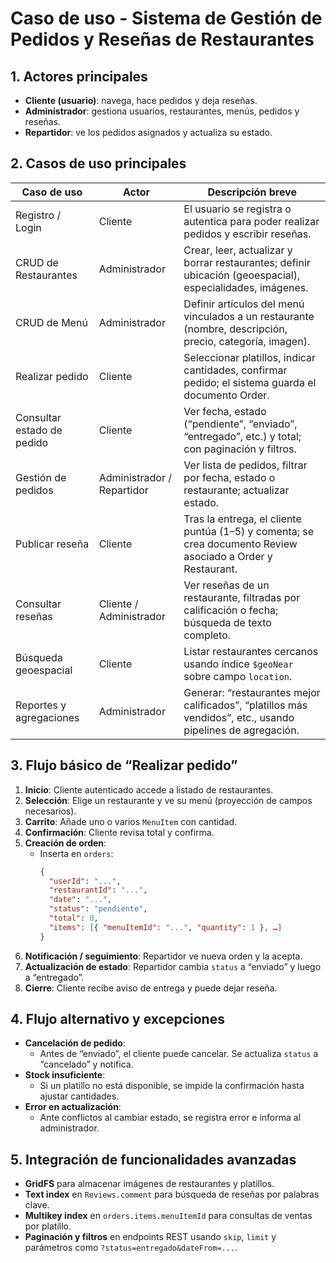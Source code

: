 # Caso de uso - Sistema de Gestión de Pedidos y Reseñas de Restaurantes

## 1. Actores principales
- **Cliente (usuario)**: navega, hace pedidos y deja reseñas.  
- **Administrador**: gestiona usuarios, restaurantes, menús, pedidos y reseñas.  
- **Repartidor**: ve los pedidos asignados y actualiza su estado.  

## 2. Casos de uso principales

| Caso de uso                 | Actor                  | Descripción breve                                                                                   |
|-----------------------------|------------------------|-----------------------------------------------------------------------------------------------------|
| Registro / Login            | Cliente                | El usuario se registra o autentica para poder realizar pedidos y escribir reseñas.                  |
| CRUD de Restaurantes        | Administrador          | Crear, leer, actualizar y borrar restaurantes; definir ubicación (geoespacial), especialidades, imágenes. |
| CRUD de Menú                | Administrador          | Definir artículos del menú vinculados a un restaurante (nombre, descripción, precio, categoría, imagen). |
| Realizar pedido             | Cliente                | Seleccionar platillos, indicar cantidades, confirmar pedido; el sistema guarda el documento Order.  |
| Consultar estado de pedido  | Cliente                | Ver fecha, estado (“pendiente”, “enviado”, “entregado”, etc.) y total; con paginación y filtros.    |
| Gestión de pedidos          | Administrador / Repartidor | Ver lista de pedidos, filtrar por fecha, estado o restaurante; actualizar estado.           |
| Publicar reseña             | Cliente                | Tras la entrega, el cliente puntúa (1–5) y comenta; se crea documento Review asociado a Order y Restaurant. |
| Consultar reseñas           | Cliente / Administrador | Ver reseñas de un restaurante, filtradas por calificación o fecha; búsqueda de texto completo. |
| Búsqueda geoespacial        | Cliente                | Listar restaurantes cercanos usando índice `$geoNear` sobre campo `location`.                       |
| Reportes y agregaciones     | Administrador          | Generar: “restaurantes mejor calificados”, “platillos más vendidos”, etc., usando pipelines de agregación. |

## 3. Flujo básico de “Realizar pedido”

1. **Inicio**: Cliente autenticado accede a listado de restaurantes.  
2. **Selección**: Elige un restaurante y ve su menú (proyección de campos necesarios).  
3. **Carrito**: Añade uno o varios `MenuItem` con cantidad.  
4. **Confirmación**: Cliente revisa total y confirma.  
5. **Creación de orden**:  
   - Inserta en `orders`:
     ```json
     {
       "userId": "...",
       "restaurantId": "...",
       "date": "...",
       "status": "pendiente",
       "total": 0,
       "items": [{ "menuItemId": "...", "quantity": 1 }, …]
     }
     ```
6. **Notificación / seguimiento**: Repartidor ve nueva orden y la acepta.  
7. **Actualización de estado**: Repartidor cambia `status` a “enviado” y luego a “entregado”.  
8. **Cierre**: Cliente recibe aviso de entrega y puede dejar reseña.  

## 4. Flujo alternativo y excepciones

- **Cancelación de pedido**:  
  - Antes de “enviado”, el cliente puede cancelar. Se actualiza `status` a “cancelado” y notifica.  
- **Stock insuficiente**:  
  - Si un platillo no está disponible, se impide la confirmación hasta ajustar cantidades.  
- **Error en actualización**:  
  - Ante conflictos al cambiar estado, se registra error e informa al administrador.  

## 5. Integración de funcionalidades avanzadas

- **GridFS** para almacenar imágenes de restaurantes y platillos.  
- **Text index** en `Reviews.comment` para búsqueda de reseñas por palabras clave.  
- **Multikey index** en `orders.items.menuItemId` para consultas de ventas por platillo.  
- **Paginación y filtros** en endpoints REST usando `skip`, `limit` y parámetros como `?status=entregado&dateFrom=...`.  
